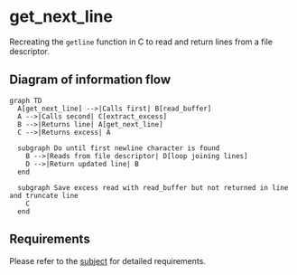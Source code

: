 # get_next_line
Recreating the `getline` function in C to read and return lines from a file descriptor.

## Diagram of information flow

```mermaid
graph TD
  A[get_next_line] -->|Calls first| B[read_buffer]
  A -->|Calls second| C[extract_excess]
  B -->|Returns line| A[get_next_line]
  C -->|Returns excess| A

  subgraph Do until first newline character is found
    B -->|Reads from file descriptor| D[loop joining lines]
    D -->|Return updated line| B
  end

  subgraph Save excess read with read_buffer but not returned in line and truncate line
    C
  end
```

## Requirements
Please refer to the [subject](./en.subject.pdf) for detailed requirements.
